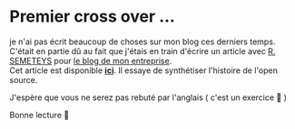 # Premier cross over &#8230;

je n'ai pas écrit beaucoup de choses sur mon blog ces derniers temps. C'était en partie dû au fait que j'étais en train d'écrire un article avec [R. SEMETEYS](https://www.linkedin.com/in/raphaelsemeteys/) pour [le blog de mon entreprise](https://blog.worldline.tech).  
Cet article est disponible **[ici](https://blog.worldline.tech/2018/10/29/opensource-history.html)**. Il essaye de synthétiser l'histoire de l'open source.

J'espère que vous ne serez pas rebuté par l'anglais ( c'est un exercice 🙂 )

Bonne lecture 🙂
